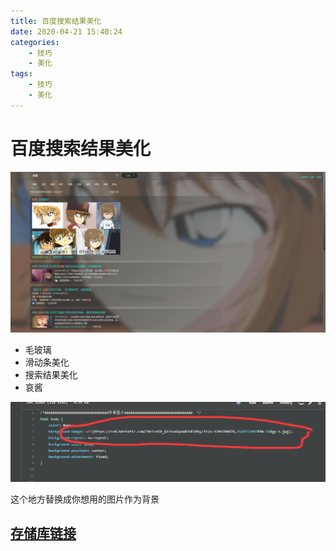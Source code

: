 ```yaml
---
title: 百度搜索结果美化
date: 2020-04-21 15:40:24
categories:
    - 技巧
    - 美化
tags:
    - 技巧
    - 美化
---
```


# 百度搜索结果美化

![alt](%E7%99%BE%E5%BA%A6%E6%90%9C%E7%B4%A2%E7%BB%93%E6%9E%9C%E7%BE%8E%E5%8C%96/QQ截图20200421142001.png)

- 毛玻璃
- 滑动条美化
- 搜索结果美化
- 哀酱

![](%E7%99%BE%E5%BA%A6%E6%90%9C%E7%B4%A2%E7%BB%93%E6%9E%9C%E7%BE%8E%E5%8C%96/2020-04-21-15-52-01.png)

这个地方替换成你想用的图片作为背景

## [存储库链接](https://github.com/lancerXXXX/baidu-Ai-css)